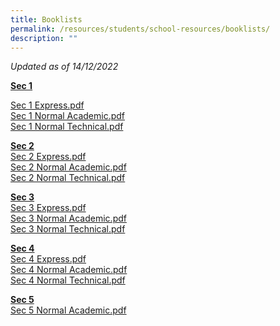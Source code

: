 ```yaml
---
title: Booklists
permalink: /resources/students/school-resources/booklists/
description: ""
---
```

_Updated as of 14/12/2022_

**<u>Sec 1</u>**  

[Sec 1 Express.pdf](/files/Sec%201%20Exp.pdf)  <br>
[Sec 1 Normal Academic.pdf](/files/Sec%201%20NA.pdf)  <br>
[Sec 1 Normal Technical.pdf](/files/Sec%201%20NT.pdf)

**<u>Sec 2</u>** <br>
[Sec 2 Express.pdf](/files/Sec%202%20Express.pdf) <br>
[Sec 2 Normal Academic.pdf](/files/Sec%202%20Normal%20Academic.pdf) <br>
[Sec 2 Normal Technical.pdf](/files/Sec%202%20Normal%20Technical.pdf)
  
**<u>Sec 3</u>** <br>
[Sec 3 Express.pdf](/files/Sec%203%20Express.pdf)  <br>
[Sec 3 Normal Academic.pdf](/files/Sec%203%20Normal%20Academic.pdf)  <br>
[Sec 3 Normal Technical.pdf](/files/Sec%203%20Normal%20Technical.pdf)
  
**<u>Sec 4</u>** <br>
[Sec 4 Express.pdf](/files/Sec%204%20Express.pdf) <br>
[Sec 4 Normal Academic.pdf](/files/Sec%204%20Normal%20Academic.pdf)  <br>
[Sec 4 Normal Technical.pdf](/files/Sec%204%20Normal%20Technical.pdf)
  
**<u>Sec 5</u>** <br>
[Sec 5 Normal Academic.pdf](/files/Sec%205%20Normal%20Academic.pdf)
